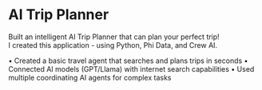 # AI Trip Planner

Built an intelligent AI Trip Planner that can plan your perfect trip!  
I created this application - using Python, Phi Data, and Crew AI. 

• Created a basic travel agent that searches and plans trips in seconds 
• Connected AI models (GPT/Llama) with internet search capabilities 
• Used multiple coordinating AI agents for complex tasks 
